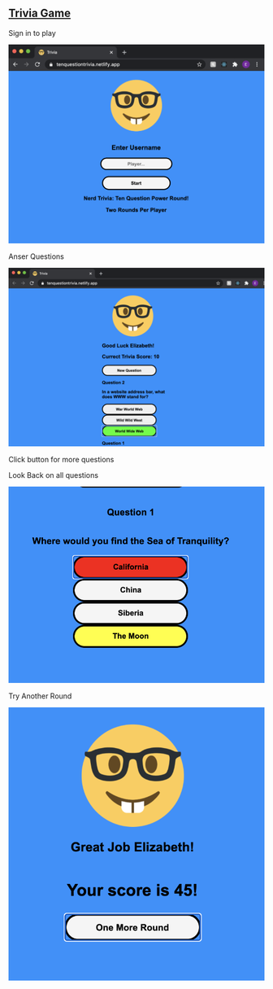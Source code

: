 <a href="https://tenquestiontrivia.netlify.app/" target="_black"><h2>Trivia Game</h2></a>
<p>Sign in to play</p>
<a href="https://tenquestiontrivia.netlify.app/" target="_black"><img src='./src/Images/signIn.png' alt='sign in' /></a>
<p>Anser Questions</p>
<a href="https://tenquestiontrivia.netlify.app/" target="_black"><img src='./src/Images/questions.png' alt='quesitons'/></a>
<p>Click button for more questions</p>
<p>Look Back on all questions</p>
<a href="https://tenquestiontrivia.netlify.app/" target="_black"><img src='./src/Images/inncorrect.png' alt='incorrect' /></a>
<p>Try Another Round<p>
<a href="https://tenquestiontrivia.netlify.app/" target="_black"><img src='./src/Images/playAgain.png' alt='playAgain' /></a>

